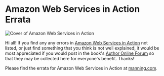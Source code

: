 # Amazon Web Services in Action Errata

![Cover of Amazon Web Services in Action](http://manning.com/wittig/wittig_cover150.jpg)

Hi all! If you find any any errors in [Amazon Web Services in Action](http://bit.ly/amazon-web-services-in-action) not listed, or just find something that you think is not well explained, it would be most appreciated if you would post in the book's [Author Online Forum](https://forums.manning.com/forums/amazon-web-services-in-action) so that they may be collected here for everyone's benefit. Thanks!

Please find the errata for Amazon Web Services in Action at [manning.com](https://manning-content.s3.amazonaws.com/download/d/476d2cf-0da9-410b-94db-8d66358fed2d/Wittig_AmazonWebServicesinAction_Err7.html).
